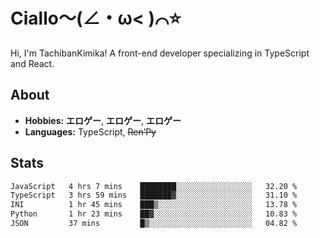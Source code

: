 # Ciallo～(∠・ω< )⌒⭐️

Hi, I'm TachibanKimika! A front-end developer specializing in TypeScript and React.

## About
- **Hobbies:** **エロゲー**, **エロゲー**, **エロゲー**
- **Languages:** TypeScript, ~~Ren’Py~~

## Stats
<!--START_SECTION:waka-->

```txt
JavaScript   4 hrs 7 mins    ████████░░░░░░░░░░░░░░░░░   32.20 %
TypeScript   3 hrs 59 mins   ███████▓░░░░░░░░░░░░░░░░░   31.10 %
INI          1 hr 45 mins    ███▒░░░░░░░░░░░░░░░░░░░░░   13.78 %
Python       1 hr 23 mins    ██▓░░░░░░░░░░░░░░░░░░░░░░   10.83 %
JSON         37 mins         █▒░░░░░░░░░░░░░░░░░░░░░░░   04.82 %
```

<!--END_SECTION:waka-->

<!-- ![Metrics](https://metrics.lecoq.io/TachibanaKimika?template=classic&base.activity=0&base.community=0&base.repositories=0&languages=1&isocalendar=1&isocalendar.duration=half-year&languages.limit=8&languages.sections=most-used&languages.colors=github&languages.threshold=0%25&languages.indepth=false&languages.recent.load=300&languages.recent.days=14&config.timezone=Asia%2FShanghai)
 -->
